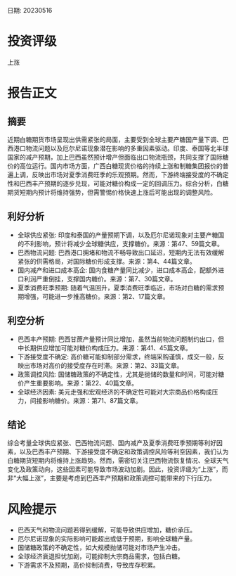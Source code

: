 
日期: 20230516

# 投资评级

上涨

# 报告正文

## 摘要

近期白糖期货市场呈现出供需紧张的局面，主要受到全球主要产糖国产量下调、巴西港口物流问题以及厄尔尼诺现象潜在影响的多重因素驱动。印度、泰国等北半球国家的减产预期，加上巴西虽然预计增产但面临出口物流瓶颈，共同支撑了国际糖价的高位运行。国内市场方面，广西白糖现货价格的持续上涨和制糖集团报价的普遍上调，反映出市场对夏季消费旺季的乐观预期。然而，下游终端接受度的不确定性和巴西丰产预期的逐步兑现，可能对糖价构成一定的回调压力。综合分析，白糖期货短期内预计将维持强势，但需警惕价格快速上涨后可能出现的调整风险。

## 利好分析

* 全球供应紧张: 印度和泰国的产量预期下调，以及厄尔尼诺现象对主要产糖国的不利影响，预计将减少全球糖供应，支撑糖价。来源：第47、59篇文章。
* 巴西物流问题: 巴西港口拥堵和物流不畅导致出口延迟，短期内无法有效缓解紧张的供需格局，对国际糖价形成支撑。来源：第4、44篇文章。
* 国内减产和进口成本高企: 国内食糖产量同比减少，进口成本高企，配额外进口利润严重倒挂，支撑国内糖价。来源：第7、30篇文章。
* 夏季消费旺季预期: 随着气温回升，夏季消费旺季临近，市场对白糖的需求预期增强，可能进一步推高糖价。来源：第2、17篇文章。

## 利空分析

* 巴西丰产预期: 巴西甘蔗产量预计同比增加，虽然当前物流问题制约出口，但中长期供应增加可能对糖价构成压力。来源：第41、45篇文章。
* 下游接受度不确定: 高价糖可能抑制部分需求，终端采购谨慎，成交一般，反映出市场对高价的接受度存在时滞。来源：第2、33篇文章。
* 政策调控风险: 国储糖政策的不确定性，尤其是抛储的数量和时间，可能对糖价产生重要影响。来源：第22、40篇文章。
* 全球经济因素: 美元走强和宏观经济的不确定性可能对大宗商品价格构成压力，间接影响糖价。来源：第71、87篇文章。

## 结论

综合考量全球供应紧张、巴西物流问题、国内减产及夏季消费旺季预期等利好因素，以及巴西丰产预期、下游接受度不确定和政策调控风险等利空因素，我们认为白糖期货短期内将维持上涨趋势。然而，需密切关注巴西物流恢复情况、全球天气变化及政策动向，这些因素可能导致市场波动加剧。因此，投资评级为“上涨”，而非“大幅上涨”，主要是考虑到巴西丰产预期和政策调控可能带来的下行压力。

# 风险提示

* 巴西天气和物流问题若得到缓解，可能导致供应增加，糖价承压。
* 厄尔尼诺现象的实际影响可能超出或低于预期，影响全球糖产量。
* 国储糖政策的不确定性，如大规模抛储可能对市场产生冲击。
* 全球经济衰退担忧加剧，可能抑制大宗商品需求，包括白糖。
* 下游需求不及预期，高价抑制消费，导致库存积累。
